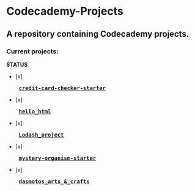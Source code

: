 # Codecademy-Projects

## A repository containing Codecademy projects.

### Current projects:

**STATUS**
- [x]<pre>       [**credit-card-checker-starter**](https://github.com/pexmee/Codecademy-Projects/tree/master/credit-card-checker-starter)</pre>
- [x]<pre>       [**hello_html**](https://github.com/pexmee/Codecademy-Projects/tree/master/hello_html)</pre>
- [x]<pre>       [**Lodash_project**](https://github.com/pexmee/Codecademy-Projects/tree/master/Lodash_project/lodash)</pre>
- [x]<pre>       [**mystery-organism-starter**](https://github.com/pexmee/Codecademy-Projects/tree/master/mystery-organism-starter)</pre>
- [x]<pre>       [**dasmotos_arts_&_crafts**](https://github.com/pexmee/Codecademy-Projects/tree/master/dasmotos_arts_%26_crafts)</pre>
